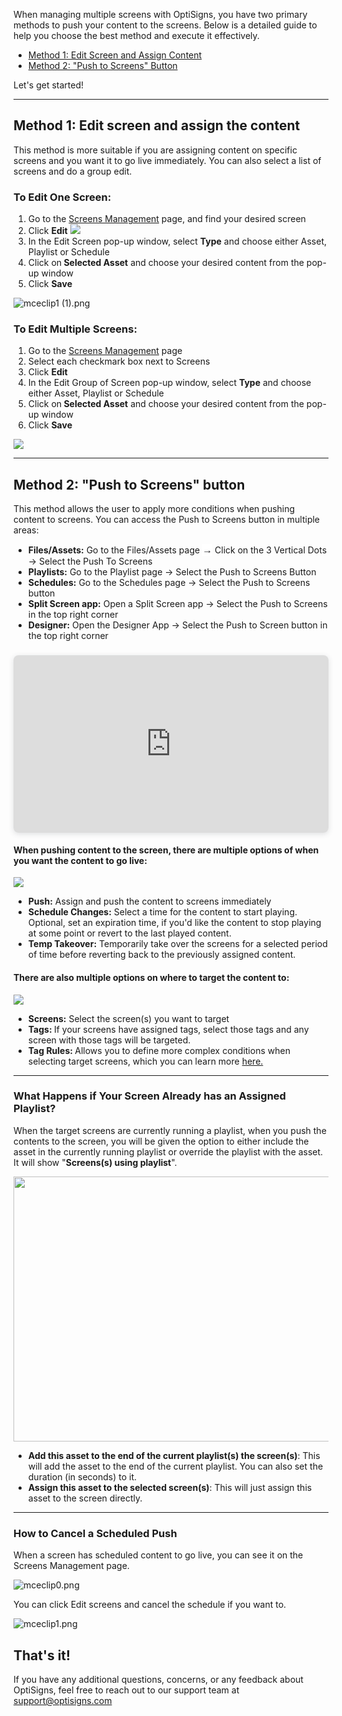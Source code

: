 <p>When managing multiple screens with OptiSigns, you have two primary methods to push your content to the screens. Below is a detailed guide to help you choose the best method and execute it effectively.</p>
<ul>
<li><a href="#1">Method 1: Edit Screen and Assign Content</a></li>
<li><a href="#2">Method 2: "Push to Screens" Button</a></li>
</ul>
<p>Let's get started!</p>
<hr>
<p><a name="1"></a></p>
<h2 id="h_01J2YFHTXSSPTVSVGNC47TXP68">Method 1: Edit screen and assign the content</h2>
<p>This method is more suitable if you are assigning content on specific screens and you want it to go live immediately. You can also select a list of screens and do a group edit. </p>
<h3 id="h_01J1X24GC10V03J9ZHCZ7VAW6W">To Edit One Screen:</h3>
<ol>
<li>Go to the <a href="https://app.optisigns.com/app/screenManagement" target="_blank" rel="noopener noreferrer">Screens Management</a> page, and find your desired screen</li>
<li>Click <strong>Edit</strong> <img src="https://support.optisigns.com/hc/article_attachments/31406869798803">
</li>
<li>In the Edit Screen pop-up window, select <strong>Type</strong> and choose either Asset, Playlist or Schedule</li>
<li>Click on<strong> Selected Asset</strong> and choose your desired content from the pop-up window</li>
<li>Click <strong>Save</strong>
</li>
</ol>
<p class="wysiwyg-text-align-center"><img src="https://support.optisigns.com/hc/article_attachments/31406895597203" alt="mceclip1 (1).png"></p>
<h3 id="h_01J1X2K24EBNWS2M65B1GZDBQY">To Edit Multiple Screens:</h3>
<ol>
<li>Go to the <a href="https://app.optisigns.com/app/screenManagement">Screens Management</a> page</li>
<li>Select each checkmark box next to Screens</li>
<li>Click <strong>Edit</strong>
</li>
<li>In the Edit Group of Screen pop-up window, select <strong>Type</strong> and choose either Asset, Playlist or Schedule</li>
<li>Click on<strong> Selected Asset</strong> and choose your desired content from the pop-up window</li>
<li>Click <strong>Save</strong>
</li>
</ol>
<p><img src="https://support.optisigns.com/hc/article_attachments/31406869805715"></p>
<hr>
<p><a name="2"></a></p>
<h2 id="h_01J2YFHY4F3ZWA1SH1YWW2GH44">Method 2: "Push to Screens" button</h2>
<p>This method allows the user to apply more conditions when pushing content to screens. You can access the Push to Screens button in multiple areas:</p>
<ul>
<li>
<strong>Files/Assets:</strong> Go to the Files/Assets page <span style="color: #202124; font-family: ' Google Sans' , Roboto, Arial, sans-serif; font-size: 16px; font-style: normal; font-variant-ligatures: normal; font-variant-caps: normal; font-weight: 400; letter-spacing: normal; orphans: 2; text-align: start; text-indent: 0px; text-transform: none; widows: 2; word-spacing: 0px; -webkit-text-stroke-width: 0px; white-space: normal; background-color: #ffffff; text-decoration-thickness: initial; text-decoration-style: initial; text-decoration-color: initial; display: inline !important; float: none;"><span> →</span></span> Click on the 3 Vertical Dots → Select the Push To Screens</li>
<li>
<strong>Playlists:</strong> Go to the Playlist page → Select the Push to Screens Button</li>
<li>
<strong>Schedules:</strong> Go to the Schedules page → Select the Push to Screens button</li>
<li>
<strong>Split Screen app:</strong> Open a Split Screen app → Select the Push to Screens in the top right corner</li>
<li>
<strong>Designer:</strong> Open the Designer App → Select the Push to Screen button in the top right corner</li>
</ul>
<div style="position: relative; width: 100%; height: 0; padding-top: 56.2500%; padding-bottom: 0; box-shadow: 0 2px 8px 0 rgba(63,69,81,0.16); margin-top: 1.6em; margin-bottom: 0.9em; overflow: hidden; border-radius: 8px; will-change: transform;"><iframe style="position: absolute; width: 100%; height: 100%; top: 0; left: 0; border: none; padding: 0; margin: 0;" src="https://www.canva.com/design/DAGKHQT-9ZQ/czLD8g9kENiwQBWZvNEOnw/view?embed" allowfullscreen="allowfullscreen" allow="fullscreen">
  </iframe></div>
<h4 id="h_01J22D8BYYPT7S16Y7FN77ACCY">When pushing content to the screen, there are multiple options of <strong>when </strong>you want the content to go live:</h4>
<p><img src="https://support.optisigns.com/hc/article_attachments/31407460275731"></p>
<ul>
<li>
<strong>Push:</strong> Assign and push the content to screens immediately</li>
<li>
<strong>Schedule Changes:</strong> Select a time for the content to start playing. Optional, set an expiration time, if you'd like the content to stop playing at some point or revert to the last played content. </li>
<li>
<strong>Temp Takeover:</strong> Temporarily take over the screens for a selected period of time before reverting back to the previously assigned content. </li>
</ul>
<h4 id="h_01J22D8743YC38Z2Y2BC8MN0MB">There are also multiple options on <strong>where</strong> to target the content to:</h4>
<p><a href="https://support.optisigns.com/hc/en-us/articles/20879903340947" target="_blank" rel="noopener noreferrer"><img src="https://support.optisigns.com/hc/article_attachments/31407460277651"></a></p>
<ul>
<li>
<strong>Screens:</strong> Select the screen(s) you want to target</li>
<li>
<strong>Tags: </strong>If your screens have assigned tags, select those tags and any screen with those tags will be targeted.</li>
<li>
<strong>Tag Rules: </strong>Allows you to define more complex conditions when selecting target screens, which you can learn more <a href="https://support.optisigns.com/hc/en-us/articles/20879903340947" target="_blank" rel="noopener noreferrer">here.</a>
</li>
</ul>
<hr>
<h3 id="h_01J22E9H3MX1Q004Z817FSB7QX">What Happens if Your Screen Already has an Assigned Playlist?</h3>
<p>When the target screens are currently running a playlist, when you push the contents to the screen, you will be given the option to either include the asset in the currently running playlist or override the playlist with the asset. It will show "<strong>Screens(s) using playlist</strong>". </p>
<p class="wysiwyg-text-align-center"><img src="https://support.optisigns.com/hc/article_attachments/19209188203283" width="559" height="424"></p>
<ul>
<li>
<strong>Add this asset to the end of the current playlist(s) the screen(s)</strong>: This will add the asset to the end of the current playlist. You can also set the duration (in seconds) to it. </li>
<li>
<strong>Assign this asset to the selected screen(s)</strong>: This will just assign this asset to the screen directly.</li>
</ul>
<hr>
<h3 id="01J2YGC8XPER7V79J6H3T46AHZ">How to Cancel a Scheduled Push</h3>
<p>When a screen has scheduled content to go live, you can see it on the Screens Management page.</p>
<p><img src="https://support.optisigns.com/hc/article_attachments/18988065693075" alt="mceclip0.png"></p>
<p>You can click Edit screens and cancel the schedule if you want to.</p>
<p><img src="https://support.optisigns.com/hc/article_attachments/18988033357971" alt="mceclip1.png"></p>
<h2 id="h_01J2W49WEJQN1AD34HWC59332C">That's it!</h2>
<p>If you have any additional questions, concerns, or any feedback about OptiSigns, feel free to reach out to our support team at <a href="mailto:support@optisigns.com" target="_self" rel="undefined">support@optisigns.com</a></p>